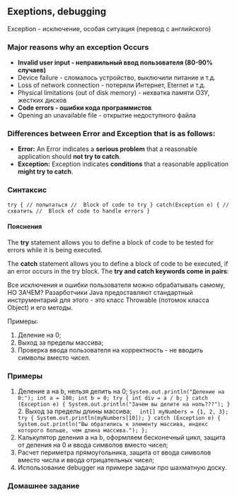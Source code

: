 ## Exeptions, debugging

Exception - исключение, особая ситуация (перевод с английского)

### Major reasons why an exception Occurs
* **Invalid user input - неправильный ввод пользователя (80-90% случаев)**
* Device failure - сломалось устройство, выключили питание и т.д.
* Loss of network connection - потеряли Интернет, Eternet и т.д.
* Physical limitations (out of disk memory) - нехватка памяти ОЗУ, жестких дисков
* **Code errors - ошибки кода программистов**
* Opening an unavailable file - открытие недоступного файла

### Differences between Error and Exception that is as follows: 
* **Error:** An Error indicates a **serious problem** that a reasonable application
should **not try to catch**.
* **Exception:** Exception indicates **conditions** that a reasonable application 
**might try to catch**.

### Синтаксис
`try { // попытаться
//  Block of code to try
}
catch(Exception e) { // схватить
//  Block of code to handle errors
}`
#### Пояснения 
The **try** statement allows you to define a block of code 
to be tested for errors while it is being executed.

The **catch** statement allows you to define a block of code 
to be executed, if an error occurs in the try block.
The **try and catch keywords come in pairs**:

Все исключения и ошибки пользователя можно обрабатывать самому, НО ЗАЧЕМ?
Разарботчики Java предоставляют стандартный инструментарий для этого -
это класс Throwable (потомок класса Object) и его методы.

Примеры:
1. Деление на 0;
2. Выход за пределы массива;
3. Проверка ввода пользователя на корректность - не вводить символы вместо чисел.

### Примеры
1. Деление a на b, нельзя делить на 0;
   `System.out.println("Деление на 0:");
   int a = 100;
   int b = 0;
   try {
   int div = a / b;
   } catch (Exception e) {
   System.out.println("Зачем вы делите на ноль???");
   }`
   2. Выход за пределы длины массива;
   `  int[] myNumbers = {1, 2, 3};
      try {
      System.out.println(myNumbers[10]);
      } catch (Exception e) {
      System.out.println("Вы обратились к элементу массива, индекс которого больше, чем длина массива.");
      };`
3. Калькулятор деления a на b, оформляем бесконечный цикл, защита от деления на 0 
и ввода символов вместо чисел;
4. Расчет периметра прямоугольника, защита от ввода символов вместо числа 
и ввода отрицательных чисел;
5. Использование debugger на примере задачи про шахматную доску.

### Домашнее задание